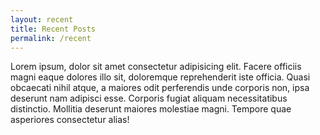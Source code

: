 ```yaml
---
layout: recent
title: Recent Posts
permalink: /recent
---
```


Lorem ipsum, dolor sit amet consectetur adipisicing elit. Facere officiis magni eaque dolores illo sit, doloremque reprehenderit iste officia. Quasi obcaecati nihil atque, a maiores odit perferendis unde corporis non, ipsa deserunt nam adipisci esse. Corporis fugiat aliquam necessitatibus distinctio. Mollitia deserunt maiores molestiae magni. Tempore quae asperiores consectetur alias!